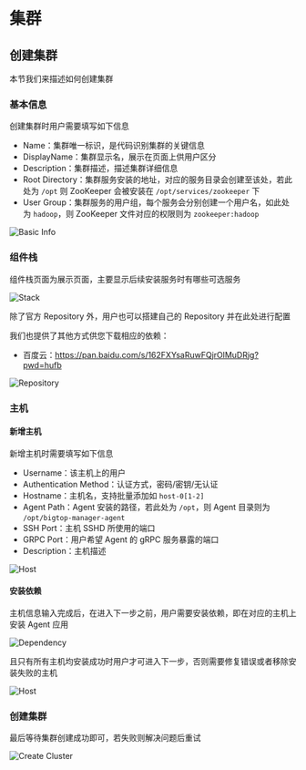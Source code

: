 # 集群
## 创建集群
本节我们来描述如何创建集群

### 基本信息
创建集群时用户需要填写如下信息
* Name：集群唯一标识，是代码识别集群的关键信息
* DisplayName：集群显示名，展示在页面上供用户区分
* Description：集群描述，描述集群详细信息
* Root Directory：集群服务安装的地址，对应的服务目录会创建至该处，若此处为 `/opt` 则 ZooKeeper 会被安装在 `/opt/services/zookeeper` 下
* User Group：集群服务的用户组，每个服务会分别创建一个用户名，如此处为 `hadoop`，则 ZooKeeper 文件对应的权限则为 `zookeeper:hadoop`

![Basic Info](https://github.com/user-attachments/assets/4fb8ccad-0694-4b9a-a0ac-33c736575391)

### 组件栈
组件栈页面为展示页面，主要显示后续安装服务时有哪些可选服务

![Stack](https://github.com/user-attachments/assets/faf1112c-f0a6-4353-ba63-83abbb819c29)

除了官方 Repository 外，用户也可以搭建自己的 Repository 并在此处进行配置

我们也提供了其他方式供您下载相应的依赖：
* 百度云：https://pan.baidu.com/s/162FXYsaRuwFQjrOlMuDRjg?pwd=hufb

![Repository](https://github.com/user-attachments/assets/dc06935b-f3d0-42c7-b535-d5f6f15f6356)

### 主机
#### 新增主机
新增主机时需要填写如下信息
* Username：该主机上的用户
* Authentication Method：认证方式，密码/密钥/无认证
* Hostname：主机名，支持批量添加如 `host-0[1-2]`
* Agent Path：Agent 安装的路径，若此处为 `/opt`，则 Agent 目录则为 `/opt/bigtop-manager-agent`
* SSH Port：主机 SSHD 所使用的端口
* GRPC Port：用户希望 Agent 的 gRPC 服务暴露的端口
* Description：主机描述

![Host](https://github.com/user-attachments/assets/761b9931-54f3-4309-adc0-87b611b68e7f)

#### 安装依赖
主机信息输入完成后，在进入下一步之前，用户需要安装依赖，即在对应的主机上安装 Agent 应用

![Dependency](https://github.com/user-attachments/assets/0dedfbb3-dfbb-4d06-8a9c-d0e0366a1f50)

且只有所有主机均安装成功时用户才可进入下一步，否则需要修复错误或者移除安装失败的主机

![Host](https://github.com/user-attachments/assets/c836e570-fa6a-411f-b3b4-0efb4b55d6ef)

### 创建集群
最后等待集群创建成功即可，若失败则解决问题后重试

![Create Cluster](https://github.com/user-attachments/assets/339a289e-c718-4953-bdb2-15232978fd49)
